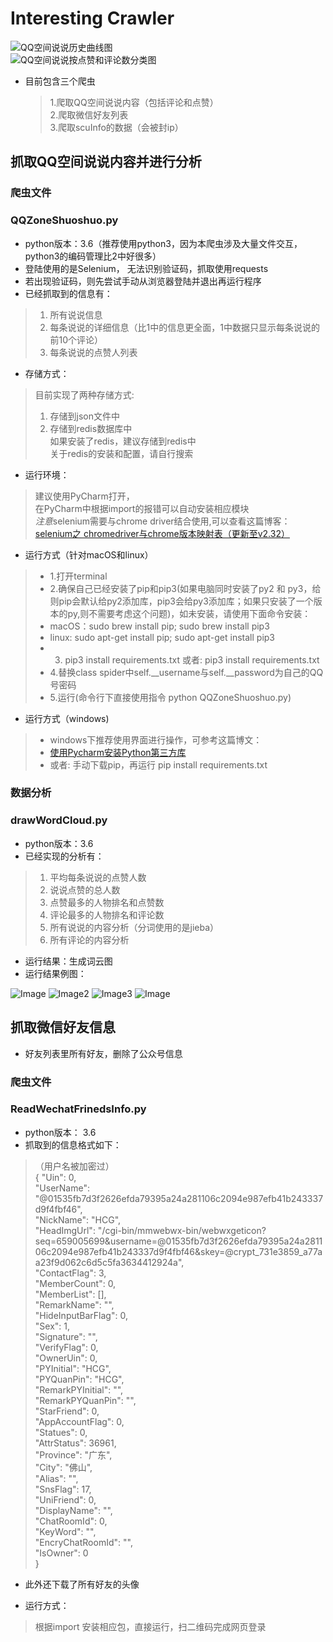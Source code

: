 # Interesting Crawler

![QQ空间说说历史曲线图](https://github.com/Maicius/InterestingCrawler/blob/master/QQZone/history.png)  
![QQ空间说说按点赞和评论数分类图](https://github.com/Maicius/InterestingCrawler/blob/master/QQZone/shuoshuoPie.png)  

- 目前包含三个爬虫 
 
	> 1.爬取QQ空间说说内容（包括评论和点赞）     
	> 2.爬取微信好友列表  
	> 3.爬取scuInfo的数据（会被封ip）  


## 抓取QQ空间说说内容并进行分析

### 爬虫文件

### QQZoneShuoshuo.py

- python版本：3.6（推荐使用python3，因为本爬虫涉及大量文件交互，python3的编码管理比2中好很多）
- 登陆使用的是Selenium， 无法识别验证码，抓取使用requests
- 若出现验证码，则先尝试手动从浏览器登陆并退出再运行程序
- 已经抓取到的信息有：

> 1. 所有说说信息
> 2. 每条说说的详细信息（比1中的信息更全面，1中数据只显示每条说说的前10个评论）  
> 3. 每条说说的点赞人列表

- 存储方式：

> 目前实现了两种存储方式:  
> 1. 存储到json文件中   
> 2. 存储到redis数据库中  
> 如果安装了redis，建议存储到redis中  
> 关于redis的安装和配置，请自行搜索  

- 运行环境：
  
> 建议使用PyCharm打开，  
> 在PyCharm中根据import的报错可以自动安装相应模块  
> *注意*selenium需要与chrome driver结合使用,可以查看这篇博客：  
> [selenium之 chromedriver与chrome版本映射表（更新至v2.32）](http://blog.csdn.net/huilan_same/article/details/51896672)

- 运行方式（针对macOS和linux）  

> - 1.打开terminal
> - 2.确保自己已经安装了pip和pip3(如果电脑同时安装了py2 和 py3，给则pip会默认给py2添加库，pip3会给py3添加库；如果只安装了一个版本的py,则不需要考虑这个问题)，如未安装，请使用下面命令安装：  
> - macOS：sudo brew install pip; sudo brew install pip3  
> - linux:  sudo apt-get install pip; sudo apt-get install pip3
> - 3. pip3 install requirements.txt 或者: pip3 install requirements.txt  
> - 4.替换class spider中self.__username与self.__password为自己的QQ号密码  
> - 5.运行(命令行下直接使用指令 python QQZoneShuoshuo.py)

- 运行方式（windows) 
 
>  - windows下推荐使用界面进行操作，可参考这篇博文：
> - [使用Pycharm安装Python第三方库](http://blog.csdn.net/qiannianguji01/article/details/50397046)  
> - 或者: 手动下载pip，再运行 pip install requirements.txt

### 数据分析
### drawWordCloud.py

- python版本：3.6  
- 已经实现的分析有：

> 1. 平均每条说说的点赞人数  
> 2. 说说点赞的总人数
> 3. 点赞最多的人物排名和点赞数
> 4. 评论最多的人物排名和评论数
> 5. 所有说说的内容分析（分词使用的是jieba）
> 6. 所有评论的内容分析

- 运行结果：生成词云图
- 运行结果例图：

![Image](https://github.com/Maicius/wexinFriendInfo/blob/master/QQZone/final2.jpg)
![Image2](https://github.com/Maicius/wexinFriendInfo/blob/master/QQZone/comment.jpg)
![Image3](https://github.com/Maicius/wexinFriendInfo/blob/master/QQZone/comment_content.jpg)
![Image](https://github.com/Maicius/wexinFriendInfo/blob/master/QQZone/agree.jpg)

## 抓取微信好友信息
- 好友列表里所有好友，删除了公众号信息

### 爬虫文件
###  ReadWechatFrinedsInfo.py
- python版本： 3.6  
- 抓取到的信息格式如下：

>（用户名被加密过）   
{
"Uin": 0,  
"UserName": "@01535fb7d3f2626efda79395a24a281106c2094e987efb41b243337d9f4fbf46",  
"NickName": "HCG",  
"HeadImgUrl": "/cgi-bin/mmwebwx-bin/webwxgeticon?seq=659005699&username=@01535fb7d3f2626efda79395a24a281106c2094e987efb41b243337d9f4fbf46&skey=@crypt_731e3859_a77aa23f9d062c6d5c5fa3634412924a",  
"ContactFlag": 3,  
"MemberCount": 0,  
"MemberList": [],  
"RemarkName": "",  
"HideInputBarFlag": 0,  
"Sex": 1,  
"Signature": "",  
"VerifyFlag": 0,  
"OwnerUin": 0,  
"PYInitial": "HCG",  
"PYQuanPin": "HCG",  
"RemarkPYInitial": "",  
"RemarkPYQuanPin": "",  
"StarFriend": 0,  
"AppAccountFlag": 0,  
"Statues": 0,  
"AttrStatus":  36961,  
"Province": "广东",  
"City": "佛山",  
"Alias": "",  
"SnsFlag": 17,  
"UniFriend": 0,  
"DisplayName": "",  
"ChatRoomId": 0,  
"KeyWord": "",  
"EncryChatRoomId": "",  
"IsOwner": 0  
}

- 此外还下载了所有好友的头像

- 运行方式：

> 根据import 安装相应包，直接运行，扫二维码完成网页登录

